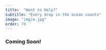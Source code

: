 ```yaml
---
title:  "Want to Help?"
subtitle: "Every drop in the ocean counts"
image: "img/e.jpg"
order: 70
---
```


### Coming Soon!
